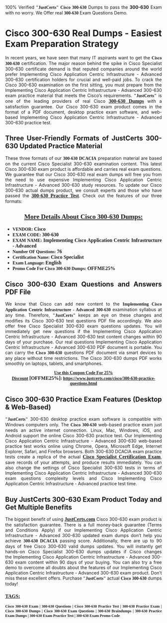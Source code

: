 <p style="text-align: justify;">100% Verified <span style="font-size:14px;"><span style="font-family:Georgia,serif;"><strong>"JustCerts"</strong></span></span> <span style="font-family:Georgia,serif;"><strong>Cisco 300-630</strong></span> Dumps to pass the <strong>300-630</strong> Exam with no worry. We Offer real <span style="font-family:Georgia,serif;"><strong>300-630</strong></span> Exam Questions Demo.</p>

<h1 style="text-align: justify;"><strong>Cisco 300-630 Real Dumps - Easiest Exam Preparation Strategy</strong></h1>

<p style="text-align: justify;">In recent years, we have seen that many IT aspirants want to get the <span style="font-family:Georgia,serif;"><strong>Cisco 300-630</strong></span> certification. The major reason behind the spike in Cisco Specialist 300-630 certificate demand is that reputed companies around the world prefer Implementing Cisco Application Centric Infrastructure - Advanced 300-630 certification holders for crucial and well-paid jobs. To crack the Cisco 300-630 examination on the first sitting, you must prepare from the Implementing Cisco Application Centric Infrastructure - Advanced 300-630 exam practice material that meets the Cisco’s requirements. <span style="font-size:14px;"><span style="font-family:Georgia,serif;"><strong>"JustCerts"</strong></span></span> is one of the leading providers of real Cisco <a href="https://www.justcerts.com/cisco/300-630-practice-questions.html"><span style="font-size:16px;"><u><span style="font-family:Georgia,serif;"><strong>300-630 Dumps</strong></span></u></span></a> with a satisfaction guarantee. Our Cisco 300-630 exam product comes in the format of a PDF document, desktop practice exam software, and web-based Implementing Cisco Application Centric Infrastructure - Advanced 300-630 practice test.</p>

<h2 style="text-align: justify;"><strong>Three User-Friendly Formats of JustCerts 300-630 Updated Practice Material</strong></h2>

<p style="text-align: justify;">These three formats of our <span style="font-family:Georgia,serif;"><strong>300-630 DCACIA</strong></span> preparation material are based on the current Cisco Specialist 300-630 examination content. This latest Cisco 300-630 exam product is affordable and carries real exam questions. We guarantee that our Cisco 300-630 real exam dumps will free you from the need to use expensive Implementing Cisco Application Centric Infrastructure - Advanced 300-630 study resources. To update our Cisco 300-630 actual dumps product, we consult experts and those who have passed the <a href="https://www.justcerts.com/cisco/300-630-practice-questions.html"><u><span style="font-size:16px;"><span style="font-family:Georgia,serif;"><strong>300-630 Practice Test</strong></span></span></u></a>. Check out the features of our three formats:</p>

<h2 style="text-align: center;"><u><strong><span style="font-family:Georgia,serif;">More Details About Cisco 300-630 Dumps:</span></strong></u></h2>

<ul>
	<li style="text-align: justify;"><span style="font-size:14px;"><span style="font-family:Georgia,serif;"><strong>VENDOR: </strong></span></span><span style="font-size:16px;"><span style="font-family:Georgia,serif;"><strong>Cisco</strong></span></span></li>
	<li style="text-align: justify;"><span style="font-size:14px;"><span style="font-family:Georgia,serif;"><strong>EXAM CODE: </strong></span></span><span style="font-size:16px;"><span style="font-family:Georgia,serif;"><strong>300-630</strong></span></span></li>
	<li style="text-align: justify;"><span style="font-size:14px;"><span style="font-family:Georgia,serif;"><strong>EXAM NAME: </strong></span></span><span style="font-size:16px;"><span style="font-family:Georgia,serif;"><strong>Implementing Cisco Application Centric Infrastructure - Advanced</strong></span></span></li>
	<li style="text-align: justify;"><span style="font-size:14px;"><span style="font-family:Georgia,serif;"><strong>Number OF Questions: </strong></span></span><span style="font-size:16px;"><span style="font-family:Georgia,serif;"><strong>76</strong></span></span></li>
	<li style="text-align: justify;"><span style="font-size:14px;"><span style="font-family:Georgia,serif;"><strong>Certification Name: </strong></span></span><span style="font-size:16px;"><span style="font-family:Georgia,serif;"><strong>Cisco Specialist</strong></span></span></li>
	<li style="text-align: justify;"><span style="font-size:14px;"><span style="font-family:Georgia,serif;"><strong>Exam Language: </strong></span></span><span style="font-size:16px;"><span style="font-family:Georgia,serif;"><strong>English</strong></span></span></li>
	<li style="text-align: justify;"><span style="font-size:14px;"><span style="font-family:Georgia,serif;"><strong>Promo Code For Cisco 300-630 Dumps: </strong></span></span><span style="font-size:16px;"><span style="font-family:Georgia,serif;"><strong>OFFME25%</strong></span></span></li>
</ul>

<h2 style="text-align: justify;"><strong>Cisco 300-630 Exam Questions and Answers PDF File</strong></h2>

<p style="text-align: justify;">We know that Cisco can add new content to the <span style="font-family:Georgia,serif;"><strong>Implementing Cisco Application Centric Infrastructure - Advanced 300-630</strong></span> examination syllabus at any time. Therefore, <span style="font-size:14px;"><span style="font-family:Georgia,serif;"><strong>"JustCerts"</strong></span></span> keeps an eye on these changes and modifies its Cisco 300-630 test questions PDF file accordingly. We also offer free Cisco Specialist 300-630 exam questions updates. You will immediately get new questions if the Implementing Cisco Application Centric Infrastructure - Advanced 300-630 test content changes within 90 days of your purchase. Our real questions Implementing Cisco Application Centric Infrastructure - Advanced 300-630 PDF document is portable. You can carry the <span style="font-family:Georgia,serif;"><strong>Cisco 300-630</strong></span> questions PDF document via smart devices to any place without time restrictions. The Cisco 300-630 dumps PDF works smoothly on laptops, tablets, and smartphones.</p>

<p style="text-align: center;"><span style="font-size:14px;"><span style="font-family:Georgia,serif;"><strong><u>Use this Coupon Code For 25% Discount</u> </strong></span></span><span style="font-size:16px;"><span style="font-family:Georgia,serif;"><strong>[OFFME25%]</strong></span></span><span style="font-size:14px;"><span style="font-family:Georgia,serif;"><strong>: <u><a href="https://www.justcerts.com/cisco/300-630-practice-questions.html">https://www.justcerts.com/cisco/300-630-practice-questions.html</a></u></strong></span></span></p>

<h2 style="text-align: justify;"><strong>Cisco 300-630 Practice Exam Features (Desktop & Web-Based)</strong></h2>

<p style="text-align: justify;"><span style="font-size:14px;"><span style="font-family:Georgia,serif;"><strong>"JustCerts"</strong></span></span> 300-630 desktop practice exam software is compatible with Windows computers only. The <span style="font-family:Georgia,serif;"><strong>Cisco 300-630</strong></span> web-based practice exam just needs an active internet connection. Linux, Mac, Windows, iOS, and Android support the online Cisco 300-630 practice test. Our Implementing Cisco Application Centric Infrastructure - Advanced 300-630 web-based practice test works online using Chrome, Opera, Microsoft Edge, Internet Explorer, Safari, and Firefox browsers. Both 300-630 DCACIA exam practice tests create a replica of the actual <u><a href="https://www.justcerts.com/cisco/cisco-specialist-certification-exams.html"><span style="font-size:16px;"><span style="font-family:Georgia,serif;"><strong>Cisco Specialist Certification Exam</strong></span></span></a></u>, save records of your attempts, and produce results immediately. You can also change the settings of Cisco Specialist 300-630 tests in terms of Implementing Cisco Application Centric Infrastructure - Advanced 300-630 exam questions complexity levels and Cisco Implementing Cisco Application Centric Infrastructure - Advanced practice test time.</p>

<h2 style="text-align: justify;"><strong>Buy JustCerts 300-630 Exam Product Today and Get Multiple Benefits</strong></h2>

<p style="text-align: justify;">The biggest benefit of using <a href="https://www.justcerts.com/"><u><span style="font-size:16px;"><span style="font-family:Georgia,serif;"><strong>JustCerts.com</strong></span></span></u></a> Cisco 300-630 exam product is the satisfaction guarantee. There is a full money-back guarantee (Terms and Conditions Apply) if our Implementing Cisco Application Centric Infrastructure - Advanced 300-630 updated exam dumps don’t help you achieve <span style="font-family:Georgia,serif;"><strong>300-630 DCACIA</strong></span> passing score. Additionally, there are up to 90 days of free Cisco 300-630 valid dumps updates. You will instantly get hands-on Cisco Specialist 300-630 dumps updates if Cisco changes the Implementing Cisco Application Centric Infrastructure - Advanced 300-630 exam content within 90 days of your buying. You can also try a free demo to overcome all doubts about the features of our Implementing Cisco Application Centric Infrastructure - Advanced 300-630 exam product. Don’t miss these excellent offers. Purchase <span style="font-size:14px;"><span style="font-family:Georgia,serif;"><strong>"JustCerts"</strong></span></span> actual <span style="font-family:Georgia,serif;"><strong>Cisco 300-630</strong></span> dumps today!</p>

<h3 style="text-align: justify;"><u><span style="font-size:16px;"><span style="font-family:Georgia,serif;"><strong>TAGS:</strong></span></span></u></h3>

<p style="text-align: justify;"><span style="font-size:12px;"><span style="font-family:Georgia,serif;"><strong>Cisco 300-630 Exam | 300-630 Questions | Cisco 300-630 Practice Test | 300-630 Practice Exam | Cisco 300-630 Dumps | Cisco 300-630 Exam Questions | 300-630 Braindumps | 300-630 Practice Exam Dumps | 300-630 Exam Practice Test | 300-630 Exam Promo Code </strong></span></span></p>
